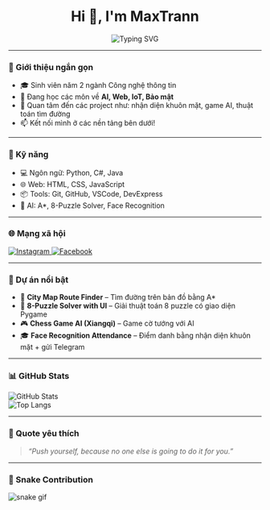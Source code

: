 <h1 align="center">Hi 👋, I'm MaxTrann</h1>

<p align="center">
  <img src="https://readme-typing-svg.herokuapp.com?font=Fira+Code&duration=2000&pause=1000&color=00BFFF&center=true&vCenter=true&width=435&lines=💻+Welcome+to+my+GitHub!;🚀+I+love+coding+and+learning+new+tech!;" alt="Typing SVG" />
</p>

---

### 📌 Giới thiệu ngắn gọn

- 🎓 Sinh viên năm 2 ngành Công nghệ thông tin  
- 🌱 Đang học các môn về **AI, Web, IoT, Bảo mật**
- 🧠 Quan tâm đến các project như: nhận diện khuôn mặt, game AI, thuật toán tìm đường
- 📫 Kết nối mình ở các nền tảng bên dưới!

---

### 🧰 Kỹ năng

- 💻 Ngôn ngữ: Python, C#, Java  
- 🌐 Web: HTML, CSS, JavaScript  
- 📦 Tools: Git, GitHub, VSCode, DevExpress  
- 🧠 AI: A*, 8-Puzzle Solver, Face Recognition  

---

### 🌐 Mạng xã hội

<p align="left">
  <a href="https://www.instagram.com/_maxtrann/" target="_blank">
    <img src="https://img.shields.io/badge/Instagram-%23E4405F.svg?style=for-the-badge&logo=Instagram&logoColor=white" alt="Instagram" />
  </a>
  <a href="https://www.facebook.com/tran.le.quoc.ai.149118/?locale=vi_VN" target="_blank">
    <img src="https://img.shields.io/badge/Facebook-%231877F2.svg?style=for-the-badge&logo=Facebook&logoColor=white" alt="Facebook" />
  </a>
</p>

---

### 🚀 Dự án nổi bật

- 🧠 **City Map Route Finder** – Tìm đường trên bản đồ bằng A*
- 🧩 **8-Puzzle Solver with UI** – Giải thuật toán 8 puzzle có giao diện Pygame
- 🎮 **Chess Game AI (Xiangqi)** – Game cờ tướng với AI
- 🎓 **Face Recognition Attendance** – Điểm danh bằng nhận diện khuôn mặt + gửi Telegram

---

### 📊 GitHub Stats

![GitHub Stats](https://github-readme-stats.vercel.app/api?username=MaxTrann&show_icons=true&theme=tokyonight)  
![Top Langs](https://github-readme-stats.vercel.app/api/top-langs/?username=MaxTrann&layout=compact&theme=tokyonight)

---

### 💬 Quote yêu thích
> *“Push yourself, because no one else is going to do it for you.”*

---

### 🐍 Snake Contribution

![snake gif](https://github.com/your-username/your-username/blob/output/github-contribution-grid-snake.svg)
